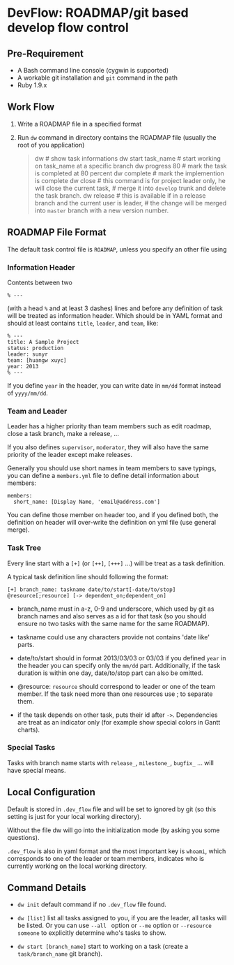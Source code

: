 DevFlow: ROADMAP/git based develop flow control
===================================================

Pre-Requirement
-----------------

- A Bash command line console (cygwin is supported)
- A workable git installation and `git` command in the path
- Ruby 1.9.x

Work Flow
-------------

1. Write a ROADMAP file in a specified format
2. Run `dw` command in directory contains the ROADMAP file (usually the root of you application)
   
    > dw                   # show task informations
    > dw start task_name   # start working on task_name at a specific branch
    > dw progress 80       # mark the task is completed at 80 percent
    > dw complete          # mark the implemention is complete
    > dw close             # this command is for project leader only, he will close the current task,
                           # merge it into `develop` trunk and delete the task branch.
    > dw release           # this is available if in a release branch and the current user is leader,
                           # the change will be merged into `master` branch with a new version number.

ROADMAP File Format
--------------------

The default task control file is `ROADMAP`, unless you specify an other file using 

### Information Header

Contents between two

    % ---

(with a head `%` and at least 3 dashes) lines and before any definition of task will be
treated as information header. Which should be in YAML format and should at least contains
`title`, `leader`, and `team`, like:

    % ---
    title: A Sample Project
    status: production 
    leader: sunyr
    team: [huangw xuyc]
    year: 2013
    % ---

If you define `year` in the header, you can write date in `mm/dd` format instead of `yyyy/mm/dd`.


### Team and Leader

Leader has a higher priority than team members such as edit roadmap, close a task branch, make a release, ...

If you also defines `supervisor`, `moderator`, they will also have the same priority of the leader
except make releases.

Generally you should use short names in team members to save typings, you can define a `members.yml` file
to define detail information about members:

    members:
      short_name: [Display Name, 'email@address.com']

You can define those member on header too, and if you defined both, the definition on header will over-write
the definition on yml file (use general merge).

### Task Tree

Every line start with a `[+]` (or `[++]`, `[+++]` ...) will be treat as a task definition. 

A typical task definition line should following the format:

    [+] branch_name: taskname date/to/start[-date/to/stop] @resource[;resource] [-> dependent_on;dependent_on]

- branch_name must in a-z, 0-9 and underscore, which used by git as branch names and also serves as a id for that task (so you should ensure no two tasks with the same name for the same ROADMAP).

- taskname could use any characters provide not contains 'date like' parts.

- date/to/start should in format 2013/03/03 or 03/03 if you defined `year` in the header you can specify only the `mm/dd` part. Additionally, if the task duration is within one day, date/to/stop part can also be omitted.

- @resource: `resource` should correspond to leader or one of the team member. If the task need more than one resources use ; to separate them.

- if the task depends on other task, puts their id after `->`. Dependencies are treat as an indicator only (for example show special colors in Gantt charts).

### Special Tasks

Tasks with branch name starts with `release_`, `milestone_`, `bugfix_` ... will have special means. 

Local Configuration
---------------------

Default is stored in `.dev_flow` file and will be set to ignored by git (so this setting is just for your local working directory).

Without the file dw will go into the initialization mode (by asking you some questions).

`.dev_flow` is also in yaml format and the most important key is `whoami`, which corresponds to one of the leader
or team members, indicates who is currently working on the local working directory.

Command Details
-------------------

- `dw init` default command if no `.dev_flow` file found.

- `dw [list]` list all tasks assigned to you, if you are the leader, all tasks will be listed. Or you can use `--all ` option or `--me` option or `--resource someone` to explicitly determine who's tasks to show.

- `dw start [branch_name]` start to working on a task (create a `task/branch_name` git branch).


